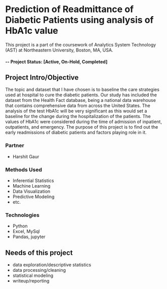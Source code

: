 # Prediction of Readmittance of Diabetic Patients using analysis of HbA1c value
This project is a part of the coursework of Analytics System Technology (AST) at Northeastern University, Boston, MA, USA.

#### -- Project Status: [Active, On-Hold, Completed]

## Project Intro/Objective
The topic and dataset that I have chosen is to baseline the care strategies used at hospital to cure the diabetic patients. Our study has included the dataset from the Health Fact database, being a national data warehouse that contains comprehensive data from across the United States.
The analysis of the test HbA1c will be very significant as this would set a baseline for the change during the hospitalization of the patients. The values of HbA1c were considered during the time of admission of inpatient, outpatients, and emergency.
The purpose of this project is to find out the early readmissions of diabetic patients and factors playing role in it.

### Partner
* Harshit Gaur

### Methods Used
* Inferential Statistics
* Machine Learning
* Data Visualization
* Predictive Modeling
* etc.

### Technologies
* Python
* Excel, MySql
* Pandas, jupyter

## Needs of this project
- data exploration/descriptive statistics
- data processing/cleaning
- statistical modeling
- writeup/reporting
